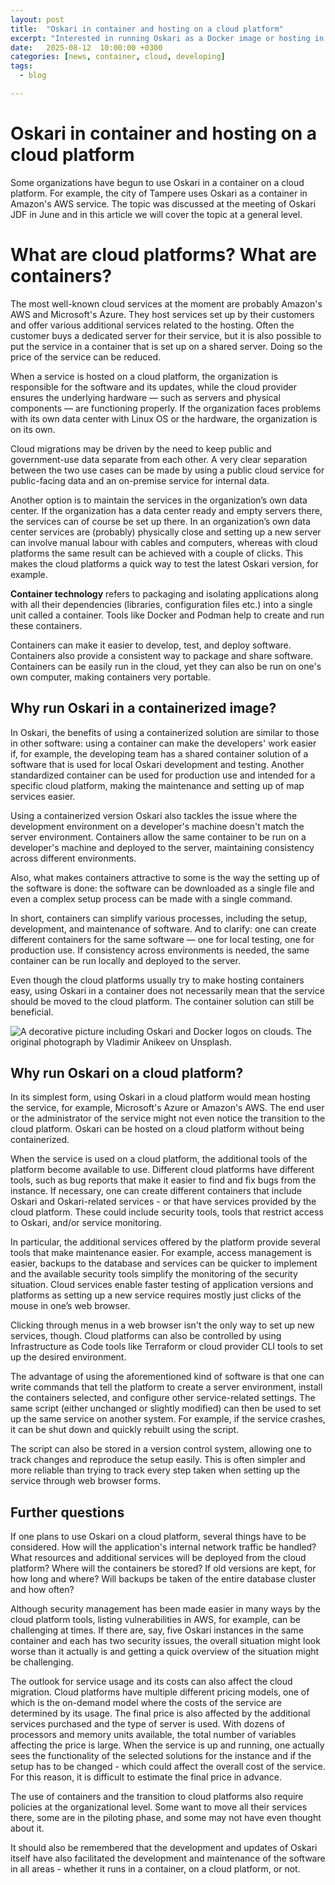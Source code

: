 ```yaml
---
layout: post
title:  "Oskari in container and hosting on a cloud platform"
excerpt: "Interested in running Oskari as a Docker image or hosting in AWS? Look no further!"
date:   2025-08-12  10:00:00 +0300
categories: [news, container, cloud, developing]
tags:
  - blog

---
```


# Oskari in container and hosting on a cloud platform

Some organizations have begun to use Oskari in a container on a cloud platform. For example, the city of Tampere uses Oskari as a container in Amazon's AWS service. The topic was discussed at the meeting of Oskari JDF in June and in this article we will cover the topic at a general level.

# What are cloud platforms? What are containers?

The most well-known cloud services at the moment are probably Amazon's AWS and Microsoft's Azure. They host services set up by their customers and offer various additional services related to the hosting. Often the customer buys a dedicated server for their service, but it is also possible to put the service in a container that is set up on a shared server. Doing so the price of the service can be reduced.

When a service is hosted on a cloud platform, the organization is responsible for the software and its updates, while the cloud provider ensures the underlying hardware — such as servers and physical components — are functioning properly. If the organization faces problems with its own data center with Linux OS or the hardware, the organization is on its own.

Cloud migrations may be driven by the need to keep public and government-use data separate from each other. A very clear separation between the two use cases can be made by using a public cloud service for public-facing data and an on-premise service for internal data.

Another option is to maintain the services in the organization’s own data center. If the organization has a data center ready and empty servers there, the services can of course be set up there. In an organization’s own data center services are (probably) physically close and setting up a new server can involve manual labour with cables and computers, whereas with cloud platforms the same result can be achieved with a couple of clicks. This makes the cloud platforms a quick way to test the latest Oskari version, for example.

**Container technology** refers to packaging and isolating applications along with all their dependencies (libraries, configuration files etc.) into a single unit called a container. Tools like Docker and Podman help to create and run these containers. 

Containers can make it easier to develop, test, and deploy software. Containers also provide a consistent way to package and share software. Containers can be easily run in the cloud, yet they can also be run on one's own computer, making containers very portable. 

## Why run Oskari in a containerized image?

In Oskari, the benefits of using a containerized solution are similar to those in other software: using a container can make the developers' work easier if, for example, the developing team has a shared container solution of a software that is used for local Oskari development and testing. Another standardized container can be used for production use and intended for a specific cloud platform, making the maintenance and setting up of map services easier. 

Using a containerized version Oskari also tackles the issue where the development environment on a developer's machine doesn't match the server environment. Containers allow the same container to be run on a developer's machine and deployed to the server, maintaining consistency across different environments. 

Also, what makes containers attractive to some is the way the setting up of the software is done: the software can be downloaded as a single file and even a complex setup process can be made with a single command. 

In short, containers can simplify various processes, including the setup, development, and maintenance of software. And to clarify: one can create different containers for the same software — one for local testing, one for production use. If consistency across environments is needed, the same container can be run locally and deployed to the server.

Even though the cloud platforms usually try to make hosting containers easy, using Oskari in a container does not necessarily mean that the service should be moved to the cloud platform. The container solution can still be beneficial. 

![A decorative picture including Oskari and Docker logos on clouds. The original photograph by Vladimir Anikeev on Unsplash.](/resources/2025/oskari_cloud.png)
      
## Why run Oskari on a cloud platform?

In its simplest form, using Oskari in a cloud platform would mean hosting the service, for example, Microsoft's Azure or Amazon's AWS. The end user or the administrator of the service might not even notice the transition to the cloud platform. Oskari can be hosted on a cloud platform without being containerized.

When the service is used on a cloud platform, the additional tools of the platform become available to use. Different cloud platforms have different tools, such as bug reports that make it easier to find and fix bugs from the instance. If necessary, one can create different containers that include Oskari and Oskari-related services - or that have services provided by the cloud platform. These could include security tools, tools that restrict access to Oskari, and/or service monitoring.

In particular, the additional services offered by the platform provide several tools that make maintenance easier. For example, access management is easier, backups to the database and services can be quicker to implement and the available security tools simplify the monitoring of the security situation. Cloud services enable faster testing of application versions and platforms as setting up a new service requires mostly just clicks of the mouse in one’s web browser.

Clicking through menus in a web browser isn't the only way to set up new services, though. Cloud platforms can also be controlled by using Infrastructure as Code tools like Terraform or cloud provider CLI tools to set up the desired environment. 

The advantage of using the aforementioned kind of software is that one can write commands that tell the platform to create a server environment, install the containers selected, and configure other service-related settings. The same script (either unchanged or slightly modified) can then be used to set up the same service on another system. For example, if the service crashes, it can be shut down and quickly rebuilt using the script. 

The script can also be stored in a version control system, allowing one to track changes and reproduce the setup easily. This is often simpler and more reliable than trying to track every step taken when setting up the service through web browser forms.

## Further questions

If one plans to use Oskari on a cloud platform, several things have to be considered. How will the application's internal network traffic be handled? What resources and additional services will be deployed from the cloud platform? Where will the containers be stored? If old versions are kept, for how long and where? Will backups be taken of the entire database cluster and how often?

Although security management has been made easier in many ways by the cloud platform tools, listing vulnerabilities in AWS, for example, can be challenging at times. If there are, say, five Oskari instances in the same container and each has two security issues, the overall situation might look worse than it actually is and getting a quick overview of the situation might be challenging.

The outlook for service usage and its costs can also affect the cloud migration. Cloud platforms have multiple different pricing models, one of which is the on-demand model where the costs of the service are determined by its usage. The final price is also affected by the additional services purchased and the type of server is used. With dozens of processors and memory units available, the total number of variables affecting the price is large. When the service is up and running, one actually sees the functionality of the selected solutions for the instance and if the setup has to be changed - which could affect the overall cost of the service. For this reason, it is difficult to estimate the final price in advance.

The use of containers and the transition to cloud platforms also require policies at the organizational level. Some want to move all their services there, some are in the piloting phase, and some may not have even thought about it.

It should also be remembered that the development and updates of Oskari itself have also facilitated the development and maintenance of the software in all areas - whether it runs in a container, on a cloud platform, or not.